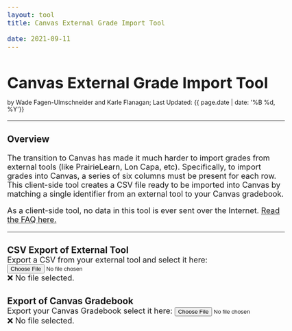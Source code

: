 ```yaml
---
layout: tool
title: Canvas External Grade Import Tool

date: 2021-09-11
---
```

<script src="papaparse-5.3.1.min.js"></script>

<script>
var fr_canvas;
var fr_external;
var csv_canvas = null;
var csv_external = null; 

// https://stackoverflow.com/questions/19327749/javascript-blob-filename-without-link/19328891#19328891
var saveData = (function () {
  var a = document.createElement("a");
  document.body.appendChild(a);
  a.style = "display: none";
  return function (data, fileName) {
      
    var blob = new Blob([data], {type: "octet/stream"}),
        url = window.URL.createObjectURL(blob);
    a.href = url;
    a.download = fileName;
    a.click();
    window.URL.revokeObjectURL(url);
  };
}());

let dUIN = {};
let dNetID = {};
let dEMail = {};
let column_order = [];

downloadCSV = function() {
  onCSVReadComplete();

  let result = [];
  let result_map = {};

  // Find exported fields:
  for (let i = 0; i < csv_external.meta.fields.length; i++) {
    let header = csv_external.meta.fields[i];

    let el = document.getElementById(`col${i}`);
    if (!el || !el.checked) { continue; }

    // Scaling
    let scale = false;
    let scale_orig = NaN, scale_new = NaN;

    el = document.getElementById(`col${i}-canvas`);
    if (el && el.value.length > 0) {
      scale_new = +el.value;

      let el2 = document.getElementById(`col${i}-max`);
      if (el2 && el2.value.length > 0) {
        scale_orig = +el2.value;
      }
    }

    if (!isNaN(scale_orig) && !isNaN(scale_new)) {
      scale = true;
    }


    // Add `header` to the export:
    id_col = external_id_option.field;
    id_match = external_id_option.data;

    dID = null;
    if (id_match == "UIN") {
      dID = dUIN;
    } else if (id_match == "NetID") {
      dID = dNetID;
    } else if (id_match == "email") {
      dID = dEMail;
    }


    for (let row of csv_external.data) {
      let val = row[header];

      // Scaling:
      if (scale) {
        val = +val;
        if (isNaN(val)) {
          val = row[header];
        } else {
          val = val * scale_new / scale_orig;
        }
      }

      // Add Data:
      id = row[id_col];
      if (dID[id]) {
        dID[id][header] = val;

        if (!result_map[id]) {
          result_map[id] = dID[id];
          result.push(dID[id]);
        }
      }
    }

    column_order.push(header);
  }

  let csvForCanvas = Papa.unparse(result, {columns: column_order});

  // Download
  saveData(csvForCanvas, "upload-for-canvas.csv");


};

onCSVReadComplete = function() {
  dUIN = {};
  dNetID = {};
  dEMail = {};
  result = [];
  column_order = [];

  if (csv_canvas == null || csv_external == null) {
    document.getElementById("assessment-area").style.display = "none";
    return;
  }


  // Populate from Canvas:
  for (let header of required_canvas_fields) {
    column_order.push(header);
  }

  let canvas_headers = csv_canvas.meta.fields;
  for (let row of csv_canvas.data) {
    if (row.ID == "") { continue; }
    let d = {};
    for (let i = 0; i < required_canvas_fields.length; i++) {
      d[ canvas_headers[i] ] = row[ canvas_headers[i] ];
    }
    dUIN[ d["Integration ID"] ] = d;
    dNetID[ d["SIS Login ID"] ] = d;
    dEMail[ d["SIS Login ID"] + "@illinois.edu" ] = d;
    d["__matched_canvas_record"] = false;
  }

  // Check external file:
  let dID = null;
  let id_match = external_id_option.data;
  if (id_match == "UIN") {
    dID = dUIN;
  } else if (id_match == "NetID") {
    dID = dNetID;
  } else if (id_match == "email") {
    dID = dEMail;
  }

  let id_col = external_id_option.field;
  let warnings = [];
  for (let row of csv_external.data) {
    let id = row[id_col];
    if (!dID[id]) {
      let extraStudentIDs = [];
      for (let key in external_id_options) {
        if (external_id_options[key] == external_id_option) { continue; }
        extraStudentIDs.push( "<b>" + row[external_id_options[key].field] + "</b>" );
      }

      let extraStudentIDs_str = "";
      if (extraStudentIDs.length > 0) {
        extraStudentIDs_str = ` (${extraStudentIDs.join(", ")})`;
      }

      warnings.push(`Unable to find Canvas data for <b>${id}</b>${extraStudentIDs_str} so their scores will not appear in the output. <i>(Is this person enrolled in Canvas?)</i>`);
    } else {
      dID[id]["__matched_canvas_record"] = true;
    }
  }

  if (warnings.length > 0) {
    warnings.unshift(`<i class="waf-canvas-warning"><b>${warnings.length}</b> unique IDs appeared in the external assessment data but not in Canvas data</i>:`);
    warnings.push("");
  }
  

  // Check canvas:
  let warnings2 = [];
  for (let d of result) {
    if (!d["__matched_canvas_record"]) {
      warnings2.push(`Unable to find external assessment data for <b>${d["Student"]}</b> (<b>${d["SIS Login ID"]}</b>, <b>${d["Integration ID"]}</b>) so their scores will not appear in the output. <i>(Is this person enrolled in the external tool?)</i>`);
    } else {
      delete d["__matched_canvas_record"];
    }
  }

  if (warnings2.length > 0) {
    warnings2.unshift(`<i class="waf-canvas-warning"><b>${warnings2.length}</b> unique IDs appeared in the Canvas data but not in external assessment data</i>:`);
  }

  warnings = warnings.concat(warnings2);


  if (warnings.length > 0) {
    document.getElementById("warnings").innerHTML = warnings.join("<br>");
    document.getElementById("warnings").style.display = "block";
  } else {
    document.getElementById("warnings").style.display = "none";
  }

  document.getElementById("assessment-area").style.display = "block";
}

const required_canvas_fields = ["Student", "ID", "SIS User ID", "SIS Login ID", "Integration ID", "Section"];

onload_canvas = function() {
  csv_canvas = Papa.parse(fr_canvas.result, {header: true});

  // Verify canvas file
  let canvas_headers = csv_canvas.meta.fields;

  if (canvas_headers.length < required_canvas_fields.length) {
    document.getElementById("canvasResult").innerHTML = `❌ Not a canvas gradebook export (detected columns: ${canvas_headers.length}).`;
    csv_canvas = null;
    onCSVReadComplete();
    return;
  }

  for (let i = 0; i < required_canvas_fields.length; i++) {
    if (required_canvas_fields[i] != canvas_headers[i]) {
      document.getElementById("canvasResult").innerHTML = `❌ Not a canvas gradebook export (missing column \`${required_canvas_fields[i]}\`).`;
      csv_canvas = null;
      onCSVReadComplete();
      return;
    }
  }

  document.getElementById("canvasResult").innerHTML = `✔️ Found ${csv_canvas.data.length - 1} students.`;

  onCSVReadComplete();
}

var external_id_options = {};
var external_column_options = {};
var external_id_option = null;

onload_external = function() {
  csv_external = Papa.parse(fr_external.result, {header: true});
  let headers = csv_external.meta.fields;

  // Lon Capa Detection:
  if (csv_external.data.length >= 4 && headers.length > 0 && csv_external.data[3][headers[0]] == "username") {
    // Chop the top three lines off the file:
    let s = fr_external.result;
    for (let i = 0; i < 3; i++) {
      s = s.substring(s.indexOf("\n") + 1);
    }
    s = "username" + s;

    // Re-parse it:
    csv_external = Papa.parse(s, {header: true});
    headers = csv_external.meta.fields;
    csv_external.data.shift();
  }

  external_id_options = {};
  external_grade_columns = {};
  for (let header of headers) {
    if (header == "UIN") {
      if (csv_external.data[0][header].length == 9) {
        external_id_options["UIN"] = { "field": header, "data": "UIN" }
      }
    } else if (header == "UID" || header.toLowerCase() == "username" || header.toLowerCase() == "email" || header.toLowerCase() == "netid") {
      if (csv_external.data[0][header].indexOf("@illinois.edu") != -1) {
        external_id_options["email"] = { "field": header, "data": "email" }
      } else if (csv_external.data[0][header].indexOf("@") == -1) {
        external_id_options["NetID"] = { "field": header, "data": "NetID" }
      }
    } else if (header == "Name") {
      external_id_options["name"] = { "field": header, "data": "name" }
    } else if (header != "") {
      external_grade_columns[header] = { "field": header, "max": 0 }
    }
  }

  if (external_id_options["UIN"]) {
    external_id_option = external_id_options["UIN"];
  } else if (external_id_options["email"]) {
    external_id_option = external_id_options["email"];
  } else if (external_id_options["NetID"]) {
    external_id_option = external_id_options["NetID"];
  } else {

    // Check if canvas file:
    let isCanvasFile = false;
    if (headers.length >= required_canvas_fields.length) {
      for (let i = 0; i < required_canvas_fields.length; i++) {
        if (required_canvas_fields[i] != headers[i]) {
          break;
        }
      }
      isCanvasFile = true;
    }

    if (isCanvasFile) {
      document.getElementById("externalResult").innerHTML = `⚠️ This file is a Canvas gradebook export and not an external tool CSV export.  Use this file in the <b>Export of Canvas Gradebook</b>.`;
    } else if (headers.length < 2) {
      document.getElementById("externalResult").innerHTML = `❌ No identification field found and very few columns found -- is this a CSV file?`;
    } else {
      document.getElementById("externalResult").innerHTML = `❌ No identification field found. See <a href="faq.html#my-external-csv-does-not-work">FAQ: &quot;My external CSV does not work&quot;</a> for information on how get me the format so I can add a new CSV format added to this tool.`;
    }


    csv_external = null;
    onCSVReadComplete();
    return;
  }

  if (external_grade_columns.length == 0) {
    document.getElementById("externalResult").innerHTML = `❌ No assessments fields found.`;
    csv_external = null;
    onCSVReadComplete();
    return;
  }

  let html = `<table class="table table-striped waf-canvas-table"><thead><tr><th>Export?</th><th>Assessment</th><th>Scale Value?</th></tr></thead><tbody>`;

  for (let i = 0; i < headers.length; i++) {
    let header = headers[i];
    if (external_grade_columns[header]) {
      let gc = external_grade_columns[header];

      // Calculate max value
      for (let d of csv_external.data) {
        let val = +d[header];
        if (!isNaN(val) && val > gc.max) { gc.max = val; }
      }

      html += `<tr>`;
      html += `<td><input type="checkbox" data-column-index="${i}" id="col${i}"></td>`;
      html += `<td><label for="col${i}">${gc.field}</label></td>`
      html += `<td>
      Scale from #/<input type="text" style="max-width: 50px;" value="${gc.max}" id="col${i}-max"> to #/<input type="text" style="max-width: 50px;" id="col${i}-canvas" onchange="javascript:ensureCheck(${i})"> for Canvas.
      <div class="small"><i>The maximum value found in the column data was ${gc.max}.</i></div>
      </td>`
      html += `</tr>`;
    }
  }

  html += `</tbody></table>`;


  document.getElementById("assignments").innerHTML = html;

  document.getElementById("externalResult").innerHTML = `✔️ Found ${csv_external.data.length - 1} students and using \`${external_id_option.field}\` column for identification.`;
  onCSVReadComplete();

}

ensureCheck = function(i) {
  document.getElementById(`col${i}`).checked = true;
};

canvas = function() {
};

canvasCSV_change = function() {
  let canvasCSV = document.getElementById("canvasCSV");
  if (!canvasCSV || !canvasCSV.files || !canvasCSV.files[0]) {
    document.getElementById("canvasResult").innerHTML = `❌ No file selected.`;
    csv_canvas = null;
    onCSVReadComplete();
    return;
  }

  fr_canvas = new FileReader();
  fr_canvas.onload = onload_canvas;
  fr_canvas.readAsText(canvasCSV.files[0]);
}

externalCSV_change = function() {
  let externalCSV = document.getElementById("externalCSV");
  if (!externalCSV || !externalCSV.files || !externalCSV.files[0]) {
    document.getElementById("canvasResult").innerHTML = `❌ No file selected.`;
    csv_external = null;
    onCSVReadComplete();
    return;
  }

  fr_external = new FileReader();
  fr_external.onload = onload_external;
  fr_external.readAsText(externalCSV.files[0]);
}


</script>


# Canvas External Grade Import Tool
<div style="font-size: 14px; margin-top: -8px; line-height: 16px;">
  by Wade Fagen-Ulmschneider and Karle Flanagan; Last Updated: {{ page.date | date: '%B %d, %Y'}}
</div>

<hr>

### Overview

The transition to Canvas has made it much harder to import grades from external tools (like PrairieLearn, Lon Capa, etc).  Specifically, to import grades into Canvas, a series of six columns must be present for each row.  This client-side tool creates a CSV file ready to be imported into Canvas by matching a single identifier from an external tool to your Canvas gradebook.

As a client-side tool, no data in this tool is ever sent over the Internet.  [Read the FAQ here.](faq.html)



<hr>

<style>
.waf-csv-select label, .waf-csv-select h3 {
  margin-bottom: 0px;
}

.waf-csv-select .form-control {
  line-height: 120%;
}

.waf-canvas-table {
  background-color: white;
  border: solid 1px black;
}

.waf-canvas-table thead, .waf-canvas-table th {
  border-top: solid 1px black !important;
}

body {
  font-size: 18px;
}

.waf-canvas-warning {
  background-color: lightyellow;
}

</style>

<div class="row waf-csv-select">
  <div class="mb-3 col-6">
    <h3><label for="externalCSV" class="form-label">CSV Export of External Tool</label></h3>
    Export a CSV from your external tool and select it here:
    <input class="form-control" onchange="javascript:externalCSV_change()" type="file" id="externalCSV">
    <div class="small ml-1" id="externalResult">❌ No file selected.</div>
  </div>
  <div class="mb-3 col-6">
    <h3><label for="canvasCSV" class="form-label">Export of Canvas Gradebook</label></h3>
    Export your Canvas Gradebook select it here:
    <input class="form-control" onchange="javascript:canvasCSV_change()" type="file" id="canvasCSV">
    <div class="small ml-1" id="canvasResult">❌ No file selected.</div>
  </div>
</div>


<div id="assessment-area" style="display: none;">
<div id="warnings" class="small mt-1" style="padding: 3px; max-height: 200px; overflow: hidden; overflow: auto; border: dashed 1px black; background-color: white;"></div>

<hr>

<h3>Assessment Selection and Scaling</h3>

<div id="assignments"></div>


<h3>Download CSV for Canvas</h3>

<button type="submit" class="btn btn-primary" onclick="javascript:downloadCSV()">Download Canvas-formatted CSV</button>

<div class="margin-bottom: 30px">&nbsp;</div>


</div>
